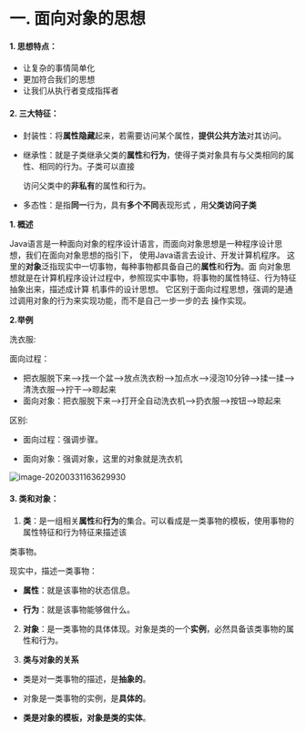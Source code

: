 #  一. 面向对象的思想 

#### 1. 思想特点：

- 让复杂的事情简单化
- 更加符合我们的思想
- 让我们从执行者变成指挥者

#### 2. 三大特征：

- 封装性：将**属性隐藏**起来，若需要访问某个属性，**提供公共方法**对其访问。

- 继承性：就是子类继承父类的**属性**和**行为**，使得子类对象具有与父类相同的属性、相同的行为。子类可以直接 

  访问父类中的**非私有**的属性和行为。

- 多态性：是指**同一**行为，具有**多个不同**表现形式 ，用**父类访问子类**

**1. 概述**

Java语言是一种面向对象的程序设计语言，而面向对象思想是一种程序设计思想，我们在面向对象思想的指引下， 使用Java语言去设计、开发计算机程序。 这里的**对象**泛指现实中一切事物，每种事物都具备自己的**属性**和**行为**。面 向对象思想就是在计算机程序设计过程中，参照现实中事物，将事物的属性特征、行为特征抽象出来，描述成计算 机事件的设计思想。 它区别于面向过程思想，强调的是通过调用对象的行为来实现功能，而不是自己一步一步的去 操作实现。

**2.举例**

洗衣服: 

面向过程：

- 把衣服脱下来-->找一个盆-->放点洗衣粉-->加点水-->浸泡10分钟-->揉一揉-->清洗衣服-->拧干-->晾起来
- 面向对象：把衣服脱下来-->打开全自动洗衣机-->扔衣服-->按钮-->晾起来

区别:

- 面向过程：强调步骤。 

- 面向对象：强调对象，这里的对象就是洗衣机



![image-20200331163629930](C:/Users/23108/Desktop/Java图片/image-20200331163629930.png)

#### 3. 类和对象：

1. **类**：是一组相关**属性**和**行为**的集合。可以看成是一类事物的模板，使用事物的属性特征和行为特征来描述该 

类事物。 

现实中，描述一类事物： 

- **属性**：就是该事物的状态信息。 

- **行为**：就是该事物能够做什么。 



2. **对象**：是一类事物的具体体现。对象是类的一个**实例**，必然具备该类事物的属性和行为。



3. **类与对象的关系** 

- 类是对一类事物的描述，是**抽象的**。 

- 对象是一类事物的实例，是**具体的**。 

- **类是对象的模板，对象是类的实体**。

